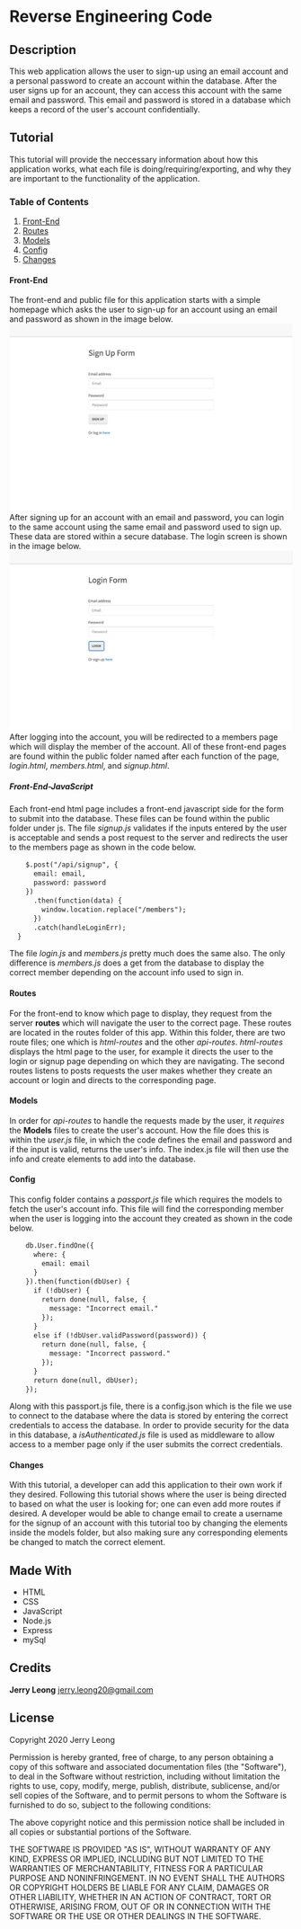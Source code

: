 # Reverse Engineering Code

## Description

This web application allows the user to sign-up using an email account and a personal password to create an account within the database. After the user signs up for an account, they can access this account with the same email and password. This email and password is stored in a database which keeps a record of the user's account confidentially. 

## Tutorial

This tutorial will provide the neccessary information about how this application works, what each file is doing/requiring/exporting, and why they are important to the functionality of the application.

### Table of Contents
1. [Front-End](###Front-End)
2. [Routes](###Routes)
3. [Models](###Models)
4. [Config](###Config)
5. [Changes](###Changes)

#### Front-End 
 The front-end and public file for this application starts with a simple homepage which asks the user to sign-up for an account using an email and password as shown in the image below.\
![signup](/images/signup.png) \
After signing up for an account with an email and password, you can login to the same account using the same email and password used to sign up. These data are stored within a secure database. The login screen is shown in the image below.\
![login](/images/login.png)\
After logging into the account, you will be redirected to a members page which will display the member of the account. All of these front-end pages are found within the public folder named after each function of the page, *login.html*, _members.html_, and *signup.html*.

##### Front-End-JavaScript
Each front-end html page includes a front-end javascript side for the form to submit into the database. These files can be found within the public folder under js. The file _signup.js_ validates if the inputs entered by the user is acceptable and sends a post request to the server and redirects the user to the members page as shown in the code below.
```function signUpUser(email, password) {
    $.post("/api/signup", {
      email: email,
      password: password
    })
      .then(function(data) {
        window.location.replace("/members");
      })
      .catch(handleLoginErr);
  }
```
The file _login.js_ and *members.js* pretty much does the same also. The only difference is _members.js_ does a get from the database to display the correct member depending on the account info used to sign in.

#### Routes
For the front-end to know which page to display, they request from the server **routes** which will navigate the user to the correct page. These routes are located in the routes folder of this app. Within this folder, there are two route files; one which is _html-routes_ and the other _api-routes_. *html-routes* displays the html page to the user, for example it directs the user to the login or signup page depending on which they are navigating. The second routes listens to posts requests the user makes whether they create an account or login and directs to the corresponding page. 

#### Models
In order for _api-routes_ to handle the requests made by the user, it _requires_ the **Models** files to create the user's account. How the file does this is within the _user.js_ file, in which the code defines the email and password and if the input is valid, returns the user's info. The index.js file will then use the info and create elements to add into the database.

#### Config
This config folder contains a _passport.js_ file which requires the models to fetch the user's account info. This file will find the corresponding member when the user is logging into the account they created as shown in the code below.
```function(email, password, done) {
    db.User.findOne({
      where: {
        email: email
      }
    }).then(function(dbUser) {
      if (!dbUser) {
        return done(null, false, {
          message: "Incorrect email."
        });
      }
      else if (!dbUser.validPassword(password)) {
        return done(null, false, {
          message: "Incorrect password."
        });
      }
      return done(null, dbUser);
    });
```
Along with this passport.js file, there is a config.json which is the file we use to connect to the database where the data is stored by entering the correct credentials to access the database. In order to provide security for the data in this database, a _isAuthenticated.js_ file is used as middleware to allow access to a member page only if the user submits the correct credentials.

#### Changes
With this tutorial, a developer can add this application to their own work if they desired. Following this tutorial shows where the user is being directed to based on what the user is looking for; one can even add more routes if desired. A developer would be able to change email to create a username for the signup of an account with this tutorial too by changing the elements inside the models folder, but also making sure any corresponding elements be changed to match the correct element.

## Made With
- HTML
- CSS 
- JavaScript
- Node.js
- Express
- mySql

## Credits
**Jerry Leong**
jerry.leong20@gmail.com

## License
Copyright 2020 Jerry Leong

Permission is hereby granted, free of charge, to any person obtaining a copy of this software and associated documentation files (the "Software"), to deal in the Software without restriction, including without limitation the rights to use, copy, modify, merge, publish, distribute, sublicense, and/or sell copies of the Software, and to permit persons to whom the Software is furnished to do so, subject to the following conditions:

The above copyright notice and this permission notice shall be included in all copies or substantial portions of the Software.

THE SOFTWARE IS PROVIDED "AS IS", WITHOUT WARRANTY OF ANY KIND, EXPRESS OR IMPLIED, INCLUDING BUT NOT LIMITED TO THE WARRANTIES OF MERCHANTABILITY, FITNESS FOR A PARTICULAR PURPOSE AND NONINFRINGEMENT. IN NO EVENT SHALL THE AUTHORS OR COPYRIGHT HOLDERS BE LIABLE FOR ANY CLAIM, DAMAGES OR OTHER LIABILITY, WHETHER IN AN ACTION OF CONTRACT, TORT OR OTHERWISE, ARISING FROM, OUT OF OR IN CONNECTION WITH THE SOFTWARE OR THE USE OR OTHER DEALINGS IN THE SOFTWARE.